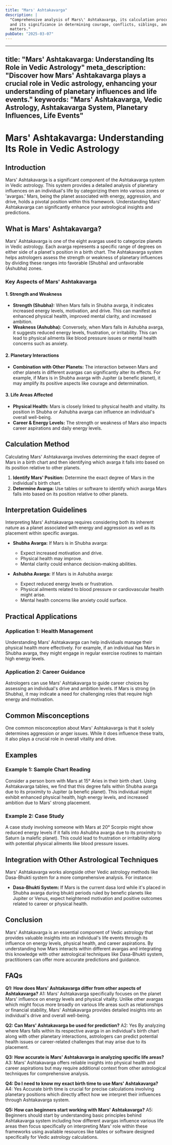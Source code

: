 ```yaml
---
title: "Mars' Ashtakavarga"
description: |
  "Comprehensive analysis of Mars\' Ashtakavarga, its calculation process,
  and its significance in determining courage, conflicts, siblings, and property
  matters."
pubDate: "2025-03-07"
---
```


---
title: "Mars' Ashtakavarga: Understanding Its Role in Vedic Astrology"
meta_description: "Discover how Mars' Ashtakavarga plays a crucial role in Vedic astrology, enhancing your understanding of planetary influences and life events."
keywords: "Mars' Ashtakavarga, Vedic Astrology, Ashtakavarga System, Planetary Influences, Life Events"
---

# Mars' Ashtakavarga: Understanding Its Role in Vedic Astrology

## Introduction

Mars' Ashtakavarga is a significant component of the Ashtakavarga system in Vedic astrology. This system provides a detailed analysis of planetary influences on an individual's life by categorizing them into various zones or 'avargas.' Mars, being the planet associated with energy, aggression, and drive, holds a pivotal position within this framework. Understanding Mars' Ashtakavarga can significantly enhance your astrological insights and predictions.

## What is Mars' Ashtakavarga?

Mars' Ashtakavarga is one of the eight avargas used to categorize planets in Vedic astrology. Each avarga represents a specific range of degrees on either side of a planet's position in a birth chart. The Ashtakavarga system helps astrologers assess the strength or weakness of planetary influences by dividing these ranges into favorable (Shubha) and unfavorable (Ashubha) zones.

### Key Aspects of Mars' Ashtakavarga

#### 1. **Strength and Weakness**
- **Strength (Shubha):** When Mars falls in Shubha avarga, it indicates increased energy levels, motivation, and drive. This can manifest as enhanced physical health, improved mental clarity, and increased ambition.
- **Weakness (Ashubha):** Conversely, when Mars falls in Ashubha avarga, it suggests reduced energy levels, frustration, or irritability. This can lead to physical ailments like blood pressure issues or mental health concerns such as anxiety.

#### 2. **Planetary Interactions**
- **Combination with Other Planets:** The interaction between Mars and other planets in different avargas can significantly alter its effects. For example, if Mars is in Shubha avarga with Jupiter (a benefic planet), it may amplify its positive aspects like courage and determination.

#### 3. **Life Areas Affected**
- **Physical Health:** Mars is closely linked to physical health and vitality. Its position in Shubha or Ashubha avarga can influence an individual's overall well-being.
- **Career & Energy Levels:** The strength or weakness of Mars also impacts career aspirations and daily energy levels.

## Calculation Method

Calculating Mars' Ashtakavarga involves determining the exact degree of Mars in a birth chart and then identifying which avarga it falls into based on its position relative to other planets.

1. **Identify Mars' Position:** Determine the exact degree of Mars in the individual's birth chart.
2. **Determine Avarga:** Use tables or software to identify which avarga Mars falls into based on its position relative to other planets.

## Interpretation Guidelines

Interpreting Mars' Ashtakavarga requires considering both its inherent nature as a planet associated with energy and aggression as well as its placement within specific avargas.

- **Shubha Avarga:** If Mars is in Shubha avarga:
    - Expect increased motivation and drive.
    - Physical health may improve.
    - Mental clarity could enhance decision-making abilities.

- **Ashubha Avarga:** If Mars is in Ashubha avarga:
    - Expect reduced energy levels or frustration.
    - Physical ailments related to blood pressure or cardiovascular health might arise.
    - Mental health concerns like anxiety could surface.

## Practical Applications

### Application 1: Health Management
Understanding Mars' Ashtakavarga can help individuals manage their physical health more effectively. For example, if an individual has Mars in Shubha avarga, they might engage in regular exercise routines to maintain high energy levels.

### Application 2: Career Guidance
Astrologers can use Mars' Ashtakavarga to guide career choices by assessing an individual's drive and ambition levels. If Mars is strong (in Shubha), it may indicate a need for challenging roles that require high energy and motivation.

## Common Misconceptions

One common misconception about Mars' Ashtakavarga is that it solely determines aggression or anger issues. While it does influence these traits, it also plays a crucial role in overall vitality and drive.

## Examples

### Example 1: Sample Chart Reading
Consider a person born with Mars at 15° Aries in their birth chart. Using Ashtakavarga tables, we find that this degree falls within Shubha avarga due to its proximity to Jupiter (a benefic planet). This individual might exhibit enhanced physical health, high energy levels, and increased ambition due to Mars' strong placement.

### Example 2: Case Study
A case study involving someone with Mars at 20° Scorpio might show reduced energy levels if it falls into Ashubha avarga due to its proximity to Saturn (a malefic planet). This could lead to frustration or irritability along with potential physical ailments like blood pressure issues.

## Integration with Other Astrological Techniques

Mars' Ashtakavarga works alongside other Vedic astrology methods like Dasa-Bhukti system for a more comprehensive analysis. For instance:
- **Dasa-Bhukti System:** If Mars is the current dasa lord while it's placed in Shubha avarga during bhukti periods ruled by benefic planets like Jupiter or Venus, expect heightened motivation and positive outcomes related to career or physical health.
  
## Conclusion

Mars' Ashtakavarga is an essential component of Vedic astrology that provides valuable insights into an individual's life events through its influence on energy levels, physical health, and career aspirations. By understanding how Mars interacts within different avargas and integrating this knowledge with other astrological techniques like Dasa-Bhukti system, practitioners can offer more accurate predictions and guidance.

## FAQs

**Q1: How does Mars' Ashtakavarga differ from other aspects of Ashtakavarga?**
A1: Mars' Ashtakavarga specifically focuses on the planet Mars' influence on energy levels and physical vitality. Unlike other avargas which might focus more broadly on various life areas such as relationships or financial stability, Mars' Ashtakavarga provides detailed insights into an individual's drive and overall well-being.

**Q2: Can Mars' Ashtakavarga be used for prediction?**
A2: Yes By analyzing where Mars falls within its respective avarga in an individual's birth chart along with other planetary interactions, astrologers can predict potential health issues or career-related challenges that may arise due to its placement.

**Q3: How accurate is Mars' Ashtakavarga in analyzing specific life areas?**
A3: Mars' Ashtakavarga offers reliable insights into physical health and career aspirations but may require additional context from other astrological techniques for comprehensive analysis.

**Q4: Do I need to know my exact birth time to use Mars' Ashtakavarga?**
A4: Yes Accurate birth time is crucial for precise calculations involving planetary positions which directly affect how we interpret their influences through Ashtakavarga system.

**Q5: How can beginners start working with Mars' Ashtakavarga?**
A5: Beginners should start by understanding basic principles behind Ashtakavarga system including how different avargas influence various life areas then focus specifically on interpreting Mars' role within these frameworks using available resources like tables or software designed specifically for Vedic astrology calculations.
